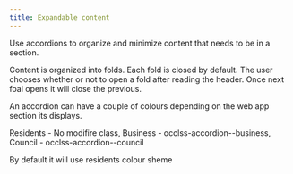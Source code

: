 ```yaml
---
title: Expandable content
---
```


Use accordions to organize and minimize content that needs to be in a section.

Content is organized into folds. Each fold is closed by default. The user chooses whether or not to open a fold after reading the header. Once next foal opens it will close the previous.

An accordion can have a couple of colours depending on the web app section its displays.

Residents - No modifire class,
Business - occlss-accordion--business, 
Council - occlss-accordion--council

By default it will use residents colour sheme
